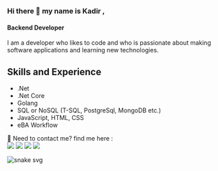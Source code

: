 ### Hi there 👋 my name is Kadir ,
#### Backend Developer
I am a developer who likes to code and who is passionate about making software applications and learning new technologies.



## Skills and Experience
* .Net
* .Net Core
* Golang
* SQL or NoSQL (T-SQL, PostgreSql, MongoDB etc.)
* JavaScript, HTML, CSS
* eBA Workflow 

<p>
  📣 Need to contact me? find me here :<br/>
  <a href="mailto:kadirrturan@gmail.com?subject=[GitHub]%20🔥%20Getting%20in%20contact&body=Hello%20Kadir%2C%0A%0AI%20come%20to%20you%20today%20after%20seeing%20your%20GitHub%20profile%20for%20..."><img src="https://img.shields.io/badge/e‑mail-D14836.svg?style=for-the-badge&logo=GMail&logoColor=white"/></a>
  <a href="https://instagram.com/kadirrturann/"><img src="https://img.shields.io/badge/instagram-E4405F.svg?style=for-the-badge&logo=instagram&logoColor=white"/></a>
  <a href="https://linkedin.com/in/kadirrturann"><img src="https://img.shields.io/badge/linkedin-0077B5.svg?style=for-the-badge&logo=linkedin&logoColor=white"/></a>
  <a href="https://twitter.com/TuranKadirr"><img src="https://img.shields.io/badge/twitter-1DA1F2.svg?style=for-the-badge&logo=twitter&logoColor=white"/></a>
</p>

![snake svg](https://github.com/TheOryZ/TheOryZ/blob/output/github-contribution-grid-snake.svg)


